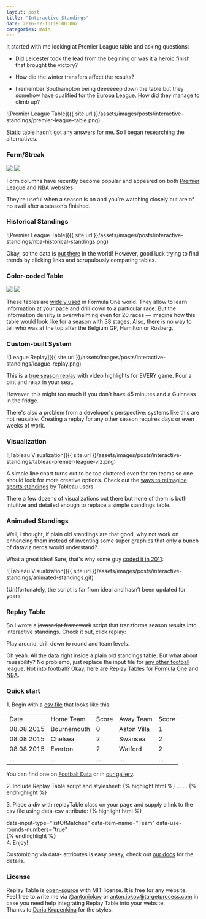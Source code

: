 ```yaml
---
layout: post
title: "Interactive Standings"
date: 2016-02-13T19:00:00Z
categories: main
---
```

It started with me looking at Premier League table and asking questions:

* Did Leicester took the lead from the begining or was it a heroic finish that brought the victory?

* How did the winter transfers affect the results?

* I remember Southampton being deeeeeep down the table but they somehow have qualified for the Europa League. 
How did they manage to climb up?

![Premier League Table]({{ site.url }}/assets/images/posts/interactive-standings/premier-league-table.png)

Static table hadn’t got any answers for me. So I began researching the alternatives.

### Form/Streak

<div class="fotorama">
    <img src="{{ site.url }}/assets/images/posts/interactive-standings/premier-league-form.png">
    <img src="{{ site.url }}/assets/images/posts/interactive-standings/nba-streak.png">
</div>

Form columns have recently become popular and appeared on both
[Premier League](https://www.premierleague.com/tables) and [NBA](http://www.nba.com/standings) websites.

They’re useful when a season is on and you’re watching closely but are of no avail after a season’s finished.


### Historical Standings

![Premier League Table]({{ site.url }}/assets/images/posts/interactive-standings/nba-historical-standings.png)

Okay, so the data is [out there](http://www.basketball-reference.com/friv/standings.cgi?month=2&day=2&year=1990&lg_id=NBA) in the world! However, good luck trying to find trends by clicking links and scrupulously comparing tables.


### Color-coded Table

<div class="fotorama">
    <img src="{{ site.url }}/assets/images/posts/interactive-standings/f1-wiki.png">
    <img src="{{ site.url }}/assets/images/posts/interactive-standings/mls.png">
</div>

These tables are [widely used](https://en.wikipedia.org/wiki/2015_Formula_One_season#Results_and_standings) in Formula One world. They allow to learn information at your pace and drill down to a particular race. But the information density is overwhelming even for 20 races — imagine how this table would look like for a season with 38 stages. Also, there is no way to tell who was at the top after the Belgium GP, Hamilton or Rosberg.


### Custom-built System

![League Replay]({{ site.url }}/assets/images/posts/interactive-standings/league-replay.png)

This is a [true season replay](http://cmoe.dk/leaguereplay/) with video highlights for EVERY game. Pour a pint and relax in your seat.

However, this might too much if you don't have 45 minutes and a Guinness in the fridge. 

There's also a problem from a developer's perspective: systems like this are not reusable. 
Creating a replay for any other season requires days or even weeks of work.


### Visualization

![Tableau Visualization]({{ site.url }}/assets/images/posts/interactive-standings/tableau-premier-league-viz.png)

A simple line chart turns out to be too cluttered even for ten teams so one should look for more creative options. 
Check out the [ways to reimagine sports standings](https://public.tableau.com/s/blog/2016/08/viz-roundup-reimagining-sports-standings) by Tableau users.

There a few dozens of visualizations out there but none of them is both intuitive and detailed enough to replace a simple standings table.


### Animated Standings

Well, I thought, if plain old standings are that good, 
why not work on enhancing them instead of inventing some super graphics that only a bunch of dataviz nerds would understand?

What a great idea! Sure, that's why some guy [coded it in 2011](http://blog.scottlogic.com/2011/01/04/animating-html-ranking-tables-with-javascript.html):

![Tableau Visualization]({{ site.url }}/assets/images/posts/interactive-standings/animated-standings.gif)

(Un)fortunately, the script is far from ideal and hasn’t been updated for years.


### Replay Table

So I wrote a ~~javascript framework~~ script that transforms season results into interactive standings. Check it out, click replay:
<div class="replayTable"
    data-csv="{{site.url}}/assets/csv/football/2015-2016/english-premier-league.csv"
    data-input-type="listOfMatches"
    data-item-name="Team"
    data-use-rounds-numbers="true"
    data-table-name="english-premier-league">
</div>

Play around, drill down to round and team levels.

Oh yeah. All the data right inside a plain old standings table. But what about reusability? No problemo, just replace the input file for [any other football league](https://replaytable.com/examples/football/2015-2016/). Not into football? Okay, here are Replay Tables for [Formula One](https://replaytable.com/examples/formula-one/2016/) and [NBA](https://replaytable.com/examples/basketball/2015-2016/).

### Quick start

1.&nbsp;Begin with a [csv file]({{site.url}}/assets/csv/football/2015-2016/english-premier-league.csv) that looks like this:

<table class="">
    <colgroup><col/> <col/> <col/> <col/> <col/></colgroup>
    <tbody> 
        <tr> 
            <td>Date</td>
            <td>Home Team</td>
            <td>Score</td>
            <td>Away Team</td>
            <td>Score</td>
        </tr>
        <tr> 
            <td>08.08.2015</td>
            <td>Bournemouth</td>
            <td>0</td>
            <td>Aston Villa</td>
            <td>1</td>
        </tr>
        <tr> 
            <td>08.08.2015</td>
            <td>Chelsea</td>
            <td>2</td>
            <td>Swansea</td>
            <td>2</td>
        </tr>
        <tr> 
            <td>08.08.2015</td>
            <td>Everton</td>
            <td>2</td>
            <td>Watford</td>
            <td>2</td>
        </tr>
        <tr> 
            <td>...</td>
            <td>...</td>
            <td>...</td>
            <td>...</td>
            <td>...</td>
        </tr>
    </tbody>
 </table>
 
You can find one on [Football Data](http://www.football-data.co.uk/data.php) or in [our gallery](https://replaytable.com/#examples).
     
2.&nbsp;Include Replay Table script and stylesheet:
    {% highlight html %}
    <head>
        ...
        <link rel="stylesheet" type="text/css" href="//cdn.jsdelivr.net/replay-table/latest/replay-table.css">
    </head>
    <body>
        ...
        <script type="text/javascript" src="//cdn.jsdelivr.net/replay-table/latest/replay-table.min.js"></script>
    </body>
    {% endhighlight %}

3.&nbsp;Place a <span class="code-word">div</span> with <span class="code-word">replayTable</span>  class on your page and supply a link to the csv file using data-csv attribute:
    {% highlight html %}
    <div class="replayTable"
        data-csv="/path/to/file.csv">
        data-input-type="listOfMatches"
        data-item-name="Team"
        data-use-rounds-numbers="true"
    </div>
    {% endhighlight %}   
4.&nbsp;Enjoy!

Customizing via <span class="code-word">data-</span> attributes is easy peasy, check out [our docs](https://github.com/TargetProcess/replayTable#customization) for the details.

### License

Replay Table is [open-source](https://github.com/TargetProcess/replayTable) with MIT license. It is free for any website.
<br>
Feel free to write me via [@antoniokov](https://twitter.com/antoniokov) or [anton.iokov@targetprocess.com](mailto:anton.iokov@targetprocess.com) 
in case you need help integrating Replay Table into your website.
<br>Thanks to [Daria Krupenkina](https://github.com/dariaK) for the styles.


<script type="text/javascript" src="https://cdn.jsdelivr.net/replay-table/latest/replay-table.min.js"></script>